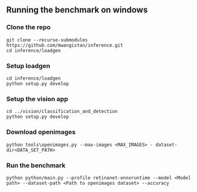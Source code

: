 ## Running the benchmark on windows

### Clone the repo
```
git clone --recurse-submodules https://github.com/mwangistan/inference.git
cd inference/loadgen
```

### Setup loadgen
```
cd inference/loadgen
python setup.py develop
```

### Setup the vision app
```
cd ../vision/classification_and_detection
python setup.py develop
```
### Download openimages 
```
python tools\openimages.py --max-images <MAX_IMAGES> - dataset-dir<DATA_SET_PATH>
```

### Run the benchmark
```
python python/main.py --profile retinanet-onnxruntime --model <Model path> --dataset-path <Path to openimages dataset> --accuracy
```
